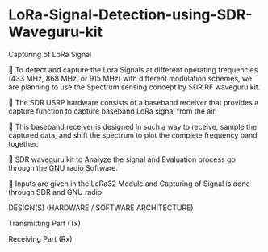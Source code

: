 # LoRa-Signal-Detection-using-SDR-Waveguru-kit
Capturing of LoRa Signal

📌 To detect and capture the Lora Signals at different operating frequencies (433 MHz, 868 MHz, or 915 MHz) with different modulation schemes, we are planning to use the Spectrum sensing concept by SDR RF waveguru kit. 

📌 The SDR USRP hardware consists of a baseband receiver that provides a capture function to capture baseband LoRa signal from the air. 

📌 This baseband receiver is designed in such a way to receive, sample the captured data, and shift the spectrum to plot the complete frequency band together.

📌 SDR waveguru kit to Analyze the signal and Evaluation process go through the GNU radio Software.

📌 Inputs are given in the LoRa32 Module and Capturing of Signal is done through SDR and GNU radio.

DESIGN(S) (HARDWARE / SOFTWARE ARCHITECTURE) 

Transmitting Part (Tx)

Receiving Part (Rx)
